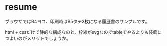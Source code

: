 # resume
ブラウザではB4ヨコ、印刷時はB5タテ2枚になる履歴書のサンプルです。

html + cssだけで静的な構成なのと、枠線がsvgなのでtableでやるよりも装飾につよいのがメリットでしょうか。
